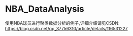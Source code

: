 # NBA_DataAnalysis
使用NBA球员进行聚类数据分析的例子,详细介绍请见CSDN: https://blog.csdn.net/qq_37756310/article/details/116531227
